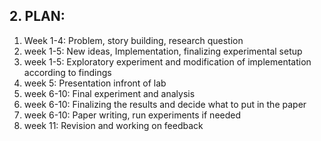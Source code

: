  ## 2. PLAN:
1. Week 1-4: Problem, story building, research question
2. week 1-5: New ideas, Implementation, finalizing experimental setup
3. week 1-5: Exploratory experiment and modification of implementation according to findings
4. week 5: Presentation infront of lab
5. week 6-10: Final experiment and analysis
6. week 6-10: Finalizing the results and decide what to put in the paper
7. week 6-10: Paper writing, run experiments if needed
8. week 11: Revision and working on feedback
